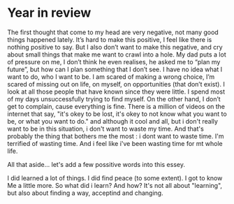 # Year in review

The first thought that come to my head are very negative, not many good things happened lately. It’s hard to make this positive, I feel like there is nothing positive to say. But I also don’t want to make this negative, and cry about small things that make me want to crawl into a hole.
	My dad puts a lot of pressure on me, I don’t think he even realises, he asked me to “plan my future”, but how can I plan something that I don’t see. I have no idea what I want to do, who I want to be. I am scared of making a wrong choice, I’m scared of missing out on life, on myself, on opportunities (that don’t exist). I look at all those people that have known since they were little. I spend most of my days unsuccessfully trying to find myself. On the other hand, I don’t get to complain, cause everything is fine. There is a million of videos on the internet that say, "it's okey to be lost, it's okey to not know what you want to be, or what you want to do." and although it cool and all, but i don't really want to be in this situation, i don't want to waste my time. And that's probably the thing that bothers me the most : i dont want to waste time. I'm terrified of wasting time. And i feel like i've been wasting time for mt whole life.

 All that aside... let's add a few possitive words into this essey. 

I did learned a lot of things. I did find peace (to some extent). I got to know Me a little more. So what did i learn? And how?
It's not all about "learning", but also about finding a way, acceptind and changing. 
